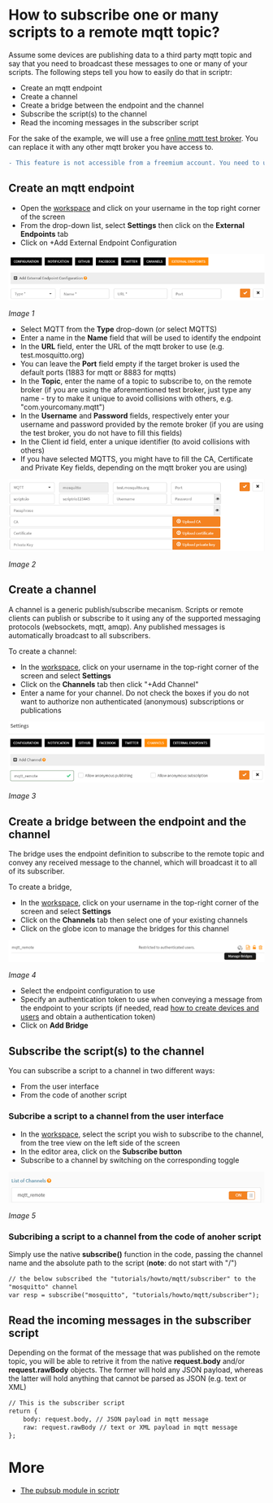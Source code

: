 # How to subscribe one or many scripts to a remote mqtt topic?

Assume some devices are publishing data to a third party mqtt topic and say that you need to broadcast these messages to one or many of your scripts. The following steps tell you how to easily do that in scriptr:

- Create an mqtt endpoint
- Create a channel
- Create a bridge between the endpoint and the channel
- Subscribe the script(s) to the channel
- Read the incoming messages in the subscriber script

For the sake of the example, we will use a free [online mqtt test broker](https://test.mosquitto.org/). 
You can replace it with any other mqtt broker you have access to.

```diff
- This feature is not accessible from a freemium account. You need to upgrade to a premium plan to use it -
```

## Create an mqtt endpoint

- Open the [workspace](https://www.scriptr.io/workspace) and click on your username in the top right corner of the screen
- From the drop-down list, select **Settings** then click on the **External Endpoints** tab
- Click on +Add External Endpoint Configuration

![New Endpoint](./images/new_endpoint.png)

*Image 1*

- Select MQTT from the **Type** drop-down (or select MQTTS)
- Enter a name in the **Name** field that will be used to identify the endpoint
- In the **URL** field, enter the URL of the mqtt broker to use (e.g. test.mosquitto.org)
- You can leave the **Port** field empty if the target broker is used the default ports (1883 for mqtt or 8883 for mqtts)
- In the **Topic**, enter the name of a topic to subscribe to, on the remote broker (if you are using the aforementioned test broker, just type any name - try to make it unique to avoid collisions with others, e.g. "com.yourcomany.mqtt") 
- In the **Username** and **Password** fields, respectively enter your username and password provided by the remote broker (if you are using the test broker, you do not have to fill this fields)
- In the Client id field, enter a unique identifier (to avoid collisions with others)
- If you have selected MQTTS, you might have to fill the CA, Certificate and Private Key fields, depending on the mqtt broker you are using)

![MQTT Endpoint](./images/mqtt_endpoint.png)

*Image 2*

## Create a channel

A channel is a generic publish/subscribe mecanism. Scripts or remote clients can publish or subscribe to it using any of the supported messaging protocols (websockets, mqtt, amqp). Any published messages is automatically broadcast to all subscribers.

To create a channel:

- In the [workspace](https://www.scriptr.io/workspace), click on your username in the top-right corner of the screen and select **Settings**
- Click on the **Channels** tab then click "+Add Channel"
- Enter a name for your channel. Do not check the boxes if you do not want to authorize non authenticated (anonymous) subscriptions or publications

![MQTT Channel](./images/new_channel.png)

*Image 3*

## Create a bridge between the endpoint and the channel

The bridge uses the endpoint definition to subscribe to the remote topic and convey any received message to the channel, which will broadcast it to all of its subscriber. 

To create a bridge,  

- In the [workspace](https://www.scriptr.io/workspace), click on your username in the top-right corner of the screen and select **Settings**
- Click on the **Channels** tab then select one of your existing channels
- Click on the globe icon to manage the bridges for this channel

![Manage bridges](./images/new_bridge.png)

*Image 4*

- Select the endpoint configuration to use
- Specify an authentication token to use when conveying a message from the endpoint to your scripts (if needed, read [how to create devices and users](../acl/create_devices_users.md) and obtain a authentication token)
- Click on **Add Bridge**

## Subscribe the script(s) to the channel

You can subscribe a script to a channel in two different ways:

- From the user interface
- From the code of another script

### Subcribe a script to a channel from the user interface

- In the [workspace](https://www.scriptr.io/workspace), select the script you wish to subscribe to the channel, from the tree view on the left side of the screen
- In the editor area, click on the **Subscribe button**
- Subscribe to a channel by switching on the corresponding toggle

![Subscribe to Channel](./images/subscribe_to_channel.png)

*Image 5*

### Subcribing a script to a channel from the code of anoher script

Simply use the native **subscribe()** function in the code, passing the channel name and the absolute path to the script (**note**: do not start with "/")

```
// the below subscribed the "tutorials/howto/mqtt/subscriber" to the "mosquitto" channel
var resp = subscribe("mosquitto", "tutorials/howto/mqtt/subscriber");
```

## Read the incoming messages in the subscriber script

Depending on the format of the message that was published on the remote topic, you will be able to retrive it from the native **request.body** and/or **request.rawBody** objects. The former will hold any JSON payload, whereas the latter will hold anything that cannot be parsed as JSON (e.g. text or XML)

```
// This is the subscriber script
return {
    body: request.body, // JSON payload in mqtt message
    raw: request.rawBody // text or XML payload in mqtt message
};
```
# More

- [The pubsub module in scriptr](https://www.scriptr.io/documentation#documentation-publishsubscribemodulepubsubModule)
